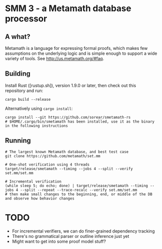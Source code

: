 # SMM 3 - a Metamath database processor

## A what?

Metamath is a language for expressing formal proofs, which makes few assumptions on the underlying logic and is simple enough to support a wide variety of tools.
See http://us.metamath.org/#faq.

## Building

Install Rust ([rustup.sh]), version 1.9.0 or later, then check out this repository and run:

    cargo build --release

Alternatively using `cargo install`:

    cargo install --git https://github.com/sorear/smetamath-rs
    # $HOME/.cargo/bin/smetamath has been installed, use it as the binary in the following instructions

## Running

    # The largest known Metamath database, and best test case
    git clone https://github.com/metamath/set.mm

    # One-shot verification using 4 threads
    target/release/smetamath --timing --jobs 4 --split --verify set.mm/set.mm

    # Incremental verification
    (while sleep 5; do echo; done) | target/release/smetamath --timing --jobs 4 --split --repeat --trace-recalc --verify set.mm/set.mm
    # then make small changes to the beginning, end, or middle of the DB and observe how behavior changes

# TODO

 * For incremental verifiers, we can do finer-grained dependency tracking
 * There's no grammatical parser or outline inference just yet
 * Might want to get into some proof model stuff?
